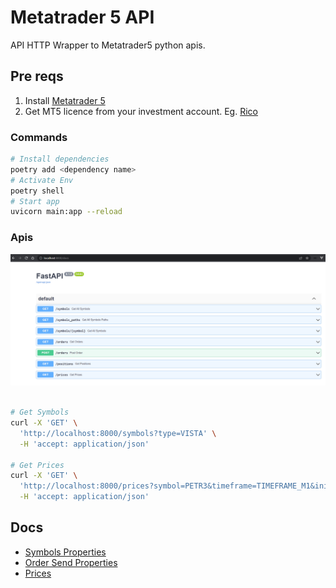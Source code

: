 # Metatrader 5 API

API HTTP Wrapper to Metatrader5 python apis.

## Pre reqs

1. Install [Metatrader 5](https://www.metatrader5.com/en/download)
2. Get MT5 licence from your investment account. Eg. [Rico](https://www.rico.com.vc/) 

### Commands

```sh
# Install dependencies
poetry add <dependency name>
# Activate Env
poetry shell
# Start app
uvicorn main:app --reload
```

### Apis

![OpenAPI](/images/openapi.png "OpenAPI")

```sh

# Get Symbols
curl -X 'GET' \
  'http://localhost:8000/symbols?type=VISTA' \
  -H 'accept: application/json'
  
# Get Prices
curl -X 'GET' \
  'http://localhost:8000/prices?symbol=PETR3&timeframe=TIMEFRAME_M1&initial_date=2022-06-16%2018%3A30%3A53.837069&final_date=2022-07-16%2018%3A30%3A53.837069' \
  -H 'accept: application/json'
```

## Docs

- [Symbols Properties](https://www.mql5.com/en/docs/constants/environment_state/marketinfoconstants)
- [Order Send Properties](https://www.mql5.com/en/docs/integration/python_metatrader5/mt5ordersend_py#traderequest)
- [Prices](https://www.mql5.com/en/docs/integration/python_metatrader5/mt5copyratesrange_py)


